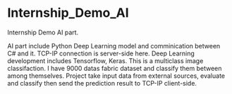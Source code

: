 # Internship_Demo_AI
Internship Demo AI part.

AI part include Python Deep Learning model and comminication between C# and it. TCP-IP connection is server-side here. Deep Learning development includes Tensorflow, Keras. This
is a multiclass image classifaction. I have 9000 datas fabric dataset and classify them between among themselves. Project take input data from external sources, evaluate and classify
then send the prediction result to TCP-IP client-side.
